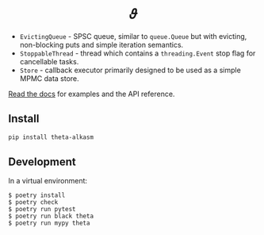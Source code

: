 <h1 align="center">𝜗</h1>

* `EvictingQueue` - SPSC queue, similar to `queue.Queue` but with evicting, non-blocking puts and simple iteration semantics.  
* `StoppableThread` - thread which contains a `threading.Event` stop flag for cancellable tasks.  
* `Store` - callback executor primarily designed to be used as a simple MPMC data store.  

[Read the docs](https://alkasm.github.io/theta/) for examples and the API reference.

## Install

```sh
pip install theta-alkasm
```

## Development

In a virtual environment:

```
$ poetry install
$ poetry check
$ poetry run pytest
$ poetry run black theta
$ poetry run mypy theta
```
